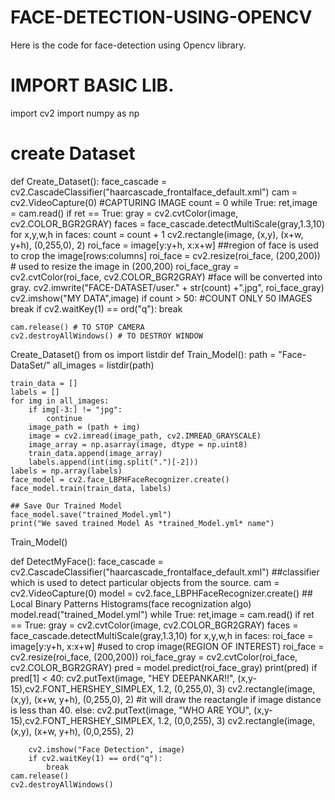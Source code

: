 # FACE-DETECTION-USING-OPENCV
Here is the code for face-detection using Opencv library.
# IMPORT BASIC LIB.
import cv2
import numpy as np
# create Dataset
def Create_Dataset(): 
    face_cascade = cv2.CascadeClassifier("haarcascade_frontalface_default.xml")
    cam = cv2.VideoCapture(0)  #CAPTURING IMAGE
    count = 0
    while True:
        ret,image = cam.read()
        if ret == True:
            gray = cv2.cvtColor(image, cv2.COLOR_BGR2GRAY)
            faces = face_cascade.detectMultiScale(gray,1.3,10)
            for x,y,w,h in faces:
                count = count + 1
                cv2.rectangle(image, (x,y), (x+w, y+h), (0,255,0), 2)
                roi_face = image[y:y+h, x:x+w] ##region of face is used to crop the image[rows:columns]
                roi_face = cv2.resize(roi_face, (200,200)) # used to resize the image in (200,200)
                roi_face_gray = cv2.cvtColor(roi_face, cv2.COLOR_BGR2GRAY) #face will be converted into gray.
                cv2.imwrite("FACE-DATASET/user." + str(count) +".jpg", roi_face_gray)
            cv2.imshow("MY DATA",image)
        if count > 50: #COUNT ONLY 50 IMAGES
            break
        if cv2.waitKey(1) == ord("q"):
            break
        
    cam.release() # TO STOP CAMERA
    cv2.destroyAllWindows() # TO DESTROY WINDOW
    
Create_Dataset()
from os import listdir
def Train_Model():
    path = "Face-DataSet/"
    all_images = listdir(path)
    
    train_data = []
    labels = []
    for img in all_images:
        if img[-3:] != "jpg":
            continue
        image_path = (path + img)
        image = cv2.imread(image_path, cv2.IMREAD_GRAYSCALE)
        image_array = np.asarray(image, dtype = np.uint8)
        train_data.append(image_array)
        labels.append(int(img.split(".")[-2]))
    labels = np.array(labels)   
    face_model = cv2.face_LBPHFaceRecognizer.create()
    face_model.train(train_data, labels)
    
    ## Save Our Trained Model
    face_model.save("trained_Model.yml")
    print("We saved trained Model As *trained_Model.yml* name") 
    
Train_Model()

def DetectMyFace():
    face_cascade = cv2.CascadeClassifier("haarcascade_frontalface_default.xml") ##classifier which is used to detect particular objects from the source.
    cam = cv2.VideoCapture(0)
    model = cv2.face_LBPHFaceRecognizer.create() ## Local Binary Patterns Histograms(face recognization algo)
    model.read("trained_Model.yml")
    while True:
        ret,image = cam.read()
        if ret == True:
            gray = cv2.cvtColor(image, cv2.COLOR_BGR2GRAY)
            faces = face_cascade.detectMultiScale(gray,1.3,10)
            for x,y,w,h in faces:
                roi_face = image[y:y+h, x:x+w] #used to crop image(REGION OF INTEREST)
                roi_face = cv2.resize(roi_face, (200,200))
                roi_face_gray = cv2.cvtColor(roi_face, cv2.COLOR_BGR2GRAY)
                pred = model.predict(roi_face_gray)
                print(pred)
                if pred[1] < 40:
                        cv2.putText(image, "HEY DEEPANKAR!!", (x,y-15),cv2.FONT_HERSHEY_SIMPLEX, 1.2, (0,255,0), 3)
                        cv2.rectangle(image, (x,y), (x+w, y+h), (0,255,0), 2) #it will draw the reactangle if image distance is less than 40.
                else:
                    cv2.putText(image, "WHO ARE YOU", (x,y-15),cv2.FONT_HERSHEY_SIMPLEX, 1.2, (0,0,255), 3)
                    cv2.rectangle(image, (x,y), (x+w, y+h), (0,0,255), 2)
                     
        cv2.imshow("Face Detection", image)
        if cv2.waitKey(1) == ord("q"):
            break
    cam.release()
    cv2.destroyAllWindows()
    

 
